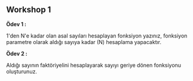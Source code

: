 ## Workshop 1

**Ödev 1 :**

1'den N'e kadar olan asal sayıları hesaplayan fonksiyon yazınız, fonksiyon parametre olarak aldığı sayıya kadar (N) hesaplama yapacaktır.


**Ödev 2 :**

Aldığı sayının faktöriyelini hesaplayarak sayıyı geriye dönen fonksiyonu oluşturunuz.